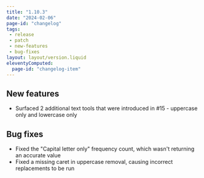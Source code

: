 ```yaml
---
title: "1.10.3"
date: "2024-02-06"
page-id: "changelog"
tags: 
 - release
 - patch
 - new-features
 - bug-fixes
layout: layout/version.liquid
eleventyComputed:
  page-id: "changelog-item"
---
```

## New features
- Surfaced 2 additional text tools that were introduced in #15 - uppercase only and lowercase only 

## Bug fixes
- Fixed the "Capital letter only" frequency count, which wasn't returning an accurate value
- Fixed a missing caret in uppercase removal, causing incorrect replacements to be run
